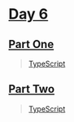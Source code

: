 
# [Day 6](https://adventofcode.com/2023/day/6)

## [Part One](https://adventofcode.com/2023/day/6#part1)

> [TypeScript](/typescript/2023/6/src/p1.ts)

## [Part Two](https://adventofcode.com/2023/day/6#part2)

> [TypeScript](/typescript/2023/6/src/p2.ts)
